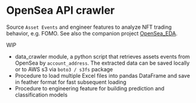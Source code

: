 # OpenSea API crawler

Source `Asset Events` and engineer features to analyze NFT trading behavior,
e.g. FOMO.
See also the companion project [OpenSea_EDA](https://github.com/Cryptoro-DAO/OpenSea_EDA).

WIP

- data_crawler module, a python script that retrieves assets events from
OpenSea by `account_address`. The extracted data can be saved locally or to AWS
s3 via `boto3 / s3fs` package
- Procedure to load multiple Excel files into pandas DataFrame and save in
feather format for fast subsequent loading
- Procedure to engineering feature for building prediction and classification
models
